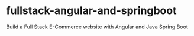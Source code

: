 # fullstack-angular-and-springboot
Build a Full Stack E-Commerce website with Angular and Java Spring Boot
